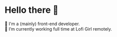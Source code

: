 # Hello there 👋

🙂 I'm a (mainly) front-end developer.  
🔭 I’m currently working full time at Lofi Girl remotely.
